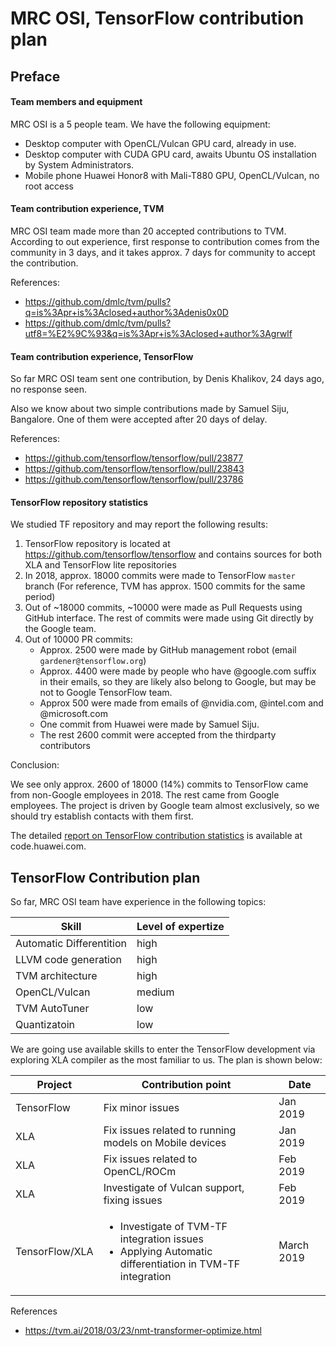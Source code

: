 MRC OSI, TensorFlow contribution plan
=====================================

Preface
-------

#### Team members and equipment

MRC OSI is a 5 people team. We have the following equipment:

 * Desktop computer with OpenCL/Vulcan GPU card, already in use.
 * Desktop computer with CUDA GPU card, awaits Ubuntu OS installation by System Administrators.
 * Mobile phone Huawei Honor8 with Mali-T880 GPU, OpenCL/Vulcan, no root access
 
#### Team contribution experience, TVM

MRC OSI team made more than 20 accepted contributions to TVM.
According to out experience, first response to contribution comes from the community in
3 days, and it takes approx. 7 days for community to accept the contribution.

References:
* https://github.com/dmlc/tvm/pulls?q=is%3Apr+is%3Aclosed+author%3Adenis0x0D
* https://github.com/dmlc/tvm/pulls?utf8=%E2%9C%93&q=is%3Apr+is%3Aclosed+author%3Agrwlf

#### Team contribution experience, TensorFlow

So far MRC OSI team sent one contribution, by Denis Khalikov, 24 days ago, no response seen.

Also we know about two simple contributions made by Samuel Siju, Bangalore. One of them were accepted
after 20 days of delay.

References:
 * https://github.com/tensorflow/tensorflow/pull/23877
 * https://github.com/tensorflow/tensorflow/pull/23843
 * https://github.com/tensorflow/tensorflow/pull/23786

#### TensorFlow repository statistics

We studied TF repository and may report the following results:
 1. TensorFlow repository is located at https://github.com/tensorflow/tensorflow and contains sources 
    for both XLA and TensorFlow lite repositories
 2. In 2018, approx. 18000 commits were made to TensorFlow `master` branch (For reference, TVM has approx.
    1500 commits for the same period)
 3. Out of ~18000 commits, ~10000 were made as Pull Requests using GitHub interface. The rest
    of commits were made using Git directly by the Google team.
 4. Out of 10000 PR commits:
    * Approx. 2500 were made by GitHub management robot (email `gardener@tensorflow.org`)
    * Approx. 4400 were made by people who have @google.com suffix in their emails, so they are likely
      also belong to Google, but may be not to Google TensorFlow team.
    * Approx 500 were made from emails of @nvidia.com, @intel.com and @microsoft.com
    * One commit from Huawei were made by Samuel Siju.
    * The rest 2600 commit were accepted from the thirdparty contributors
    
Conclusion:

We see only approx. 2600 of 18000 (14%) commits to TensorFlow came from non-Google employees in 2018. The
rest came from Google employees. The project is driven by Google team almost exclusively, so we should
try establish contacts with them first.

The detailed [report on TensorFlow contribution statistics](http://code.huawei.com/snippets/1158) is available
at code.huawei.com.
 
TensorFlow Contribution plan
----------------------------

So far, MRC OSI team have experience in the following topics:

|Skill|Level of expertize|
|-|-|
| Automatic Differentition | high |
| LLVM code generation | high |
| TVM architecture     | high |
| OpenCL/Vulcan        | medium |
| TVM AutoTuner        | low |
| Quantizatoin         | low |

We are going use available skills to enter the TensorFlow development via exploring XLA compiler as the most familiar to us.
The plan is shown below:

| Project | Contribution point | Date |
|-|-|-|
| TensorFlow | Fix minor issues | Jan 2019 |
| XLA | Fix issues related to running models on Mobile devices | Jan 2019 |
| XLA | Fix issues related to OpenCL/ROCm | Feb 2019 |
| XLA | Investigate of Vulcan support, fixing issues | Feb 2019 |
| TensorFlow/XLA | <ul><li>Investigate of TVM-TF integration issues</li><li>Applying Automatic differentiation in TVM-TF integration</li></ul> | March 2019 |

References
* https://tvm.ai/2018/03/23/nmt-transformer-optimize.html

